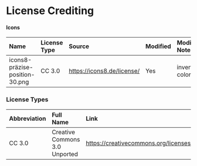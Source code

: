 # License Crediting

#### Icons
| Name                           | License Type  | Source                      | Modified | Modification Note |
| :------------------------------| :-------------| :---------------------------| :--------| :-----------------|
| icons8-präzise-position-30.png | CC 3.0        | https://icons8.de/license/  |   Yes    | inverted colors   |

### License Types
| Abbreviation | Full Name                     | Link                                         |
| :----------- | :---------------------------- | :------------------------------------------- |
| CC 3.0       | Creative Commons 3.0 Unported | https://creativecommons.org/licenses/by/3.0/ |